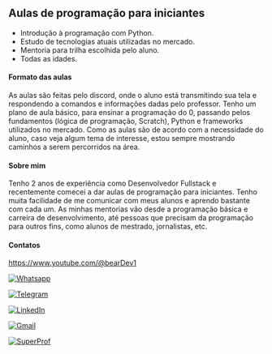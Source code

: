 
## Aulas de programação para iniciantes 
- Introdução à programação com Python.
- Estudo de tecnologias atuais utilizadas no mercado.
- Mentoria para trilha escolhida pelo aluno.
- Todas as idades.

#### Formato das aulas
As aulas são feitas pelo discord, onde o aluno está transmitindo sua tela e respondendo a comandos e informações dadas pelo professor.
Tenho um plano de aula básico, para ensinar a programação do 0, passando pelos fundamentos (lógica de programação, Scratch), Python e frameworks utilizados no mercado.
Como as aulas são de acordo com a necessidade do aluno, caso veja algum tema de interesse, estou sempre mostrando caminhos a serem percorridos na área.

#### Sobre mim
Tenho 2 anos de experiência como Desenvolvedor Fullstack e recentemente comecei a dar aulas de programação para iniciantes. Tenho muita facilidade de me comunicar com meus alunos e aprendo bastante com cada um. As minhas mentorias vão desde a programação básica e carreira de desenvolvimento, até pessoas que precisam da programação para outros fins, como alunos de mestrado, jornalistas, etc.

#### Contatos
https://www.youtube.com/@bearDev1

[![Whatsapp](https://img.shields.io/badge/WhatsApp-25D366?style=for-the-badge&logo=whatsapp&logoColor=white)](https://api.whatsapp.com/send?phone=5561981534846&text=Fala%2C%20Guilherme!%20Estou%20interessado%20nas%20aulas%20de%20rogramacao.)

[![Telegram](https://img.shields.io/badge/Telegram-2CA5E0?style=for-the-badge&logo=telegram&logoColor=white)](https://t.me/guimariz) 

[![LinkedIn](https://img.shields.io/badge/LinkedIn-0077B5?style=for-the-badge&logo=linkedin&logoColor=white)](https://www.linkedin.com/in/guilherme-mariz/)

[![Gmail](https://img.shields.io/badge/Gmail-D14836?style=for-the-badge&logo=gmail&logoColor=white)](mailto:guimariz@gmail.com) 

[![SuperProf](https://dox4euoyzny9u.cloudfront.net/images/fr/superprof-logo.jpg)](https://www.superprof.com.br/aulas-programacao-para-iniciantes-feitas-pelo-discord-introducao-programacao-com-python-estudo-tecnologias-atuais.html)
